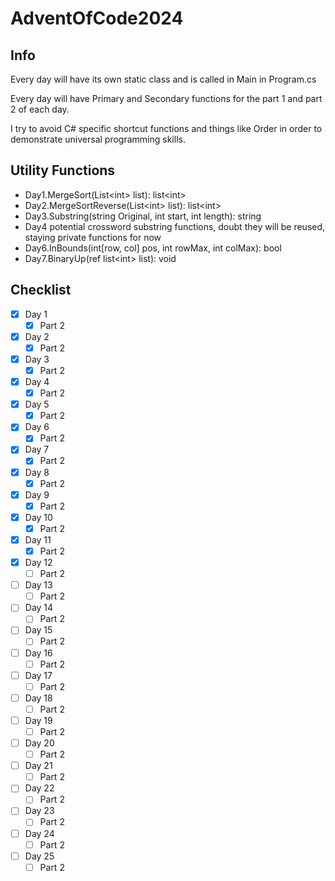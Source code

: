 # AdventOfCode2024
## Info
Every day will have its own static class and is called in Main in Program.cs

Every day will have Primary and Secondary functions for the part 1 and part 2 of each day.

I try to avoid C# specific shortcut functions and things like Order in order to demonstrate universal programming skills. 

## Utility Functions
- Day1.MergeSort(List\<int> list): list\<int>
- Day2.MergeSortReverse(List\<int> list): list\<int>
- Day3.Substring(string Original, int start, int length): string
- Day4 potential crossword substring functions, doubt they will be reused, staying private functions for now
- Day6.InBounds(int[row, col] pos, int rowMax, int colMax): bool
- Day7.BinaryUp(ref list\<int> list): void

## Checklist
- [x] Day 1
	- [x] Part 2
- [x] Day 2
	- [x] Part 2
- [x] Day 3
	- [x] Part 2
- [x] Day 4
	- [x] Part 2
- [x] Day 5
	- [x] Part 2
- [x] Day 6
	- [x] Part 2
- [x] Day 7
	- [x] Part 2
- [x] Day 8
	- [x] Part 2
- [x] Day 9
	- [x] Part 2
- [x] Day 10
	- [x] Part 2
- [x] Day 11
	- [x] Part 2
- [x] Day 12
	- [ ] Part 2
- [ ] Day 13
	- [ ] Part 2
- [ ] Day 14
	- [ ] Part 2
- [ ] Day 15
	- [ ] Part 2
- [ ] Day 16
	- [ ] Part 2
- [ ] Day 17
	- [ ] Part 2
- [ ] Day 18
	- [ ] Part 2
- [ ] Day 19
	- [ ] Part 2
- [ ] Day 20
	- [ ] Part 2
- [ ] Day 21
	- [ ] Part 2
- [ ] Day 22
	- [ ] Part 2
- [ ] Day 23
	- [ ] Part 2
- [ ] Day 24
	- [ ] Part 2
- [ ] Day 25
	- [ ] Part 2